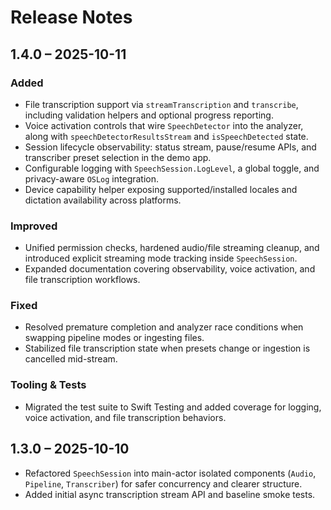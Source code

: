 # Release Notes

## 1.4.0 – 2025-10-11

### Added
- File transcription support via `streamTranscription` and `transcribe`, including validation helpers and optional progress reporting.
- Voice activation controls that wire `SpeechDetector` into the analyzer, along with `speechDetectorResultsStream` and `isSpeechDetected` state.
- Session lifecycle observability: status stream, pause/resume APIs, and transcriber preset selection in the demo app.
- Configurable logging with `SpeechSession.LogLevel`, a global toggle, and privacy-aware `OSLog` integration.
- Device capability helper exposing supported/installed locales and dictation availability across platforms.

### Improved
- Unified permission checks, hardened audio/file streaming cleanup, and introduced explicit streaming mode tracking inside `SpeechSession`.
- Expanded documentation covering observability, voice activation, and file transcription workflows.

### Fixed
- Resolved premature completion and analyzer race conditions when swapping pipeline modes or ingesting files.
- Stabilized file transcription state when presets change or ingestion is cancelled mid-stream.

### Tooling & Tests
- Migrated the test suite to Swift Testing and added coverage for logging, voice activation, and file transcription behaviors.

## 1.3.0 – 2025-10-10

- Refactored `SpeechSession` into main-actor isolated components (`Audio`, `Pipeline`, `Transcriber`) for safer concurrency and clearer structure.
- Added initial async transcription stream API and baseline smoke tests.
